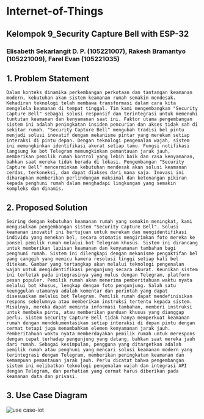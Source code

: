 # Internet-of-Things
## Kelompok 9_Security Capture Bell with ESP-32
### Elisabeth Sekarlangit D. P. (105221007), Rakesh Bramantyo (105221009), Farel Evan (105221035) 



## 1. Problem Statement
`
Dalam konteks dinamika perkembangan perkotaan dan tantangan keamanan modern, kebutuhan akan sistem keamanan rumah semakin mendesak. Kehadiran teknologi telah membawa transformasi dalam cara kita mengelola keamanan di tempat tinggal. Tim kami mengembangkan "Security Capture Bell" sebagai solusi responsif dan terintegrasi untuk memenuhi tuntutan keamanan dan kenyamanan saat ini. Faktor utama pengembangan sistem ini adalah peningkatan insiden pencurian dan akses tidak sah di sekitar rumah. "Security Capture Bell" mengubah tradisi bel pintu menjadi solusi inovatif dengan mekanisme pintar yang merekam setiap interaksi di pintu depan. Dengan teknologi pengenalan wajah, sistem ini memungkinkan identifikasi akurat setiap tamu. Fungsi notifikasi langsung ke bot Telegram memungkinkan pemantauan jarak jauh, memberikan pemilik rumah kontrol yang lebih baik dan rasa kenyamanan, bahkan saat mereka tidak berada di lokasi. Pengembangan "Security Capture Bell" mencerminkan kebutuhan mendesak akan solusi keamanan cerdas, terkoneksi, dan dapat diakses dari mana saja. Inovasi ini diharapkan memberikan perlindungan maksimal dan ketenangan pikiran kepada penghuni rumah dalam menghadapi lingkungan yang semakin kompleks dan dinamis.
`

## 2. Proposed Solution
`
Seiring dengan kebutuhan keamanan rumah yang semakin meningkat, kami mengusulkan pengembangan sistem "Security Capture Bell". Solusi keamanan inovatif ini bertujuan untuk merekam dan mengidentifikasi individu yang menekan bel, secara otomatis mengirimkan foto mereka ke ponsel pemilik rumah melalui bot Telegram khusus. Sistem ini dirancang untuk memberikan lapisan keamanan dan kenyamanan tambahan bagi penghuni rumah. Sistem ini dilengkapi dengan mekanisme pengaktifan bel yang canggih yang memicu kamera resolusi tinggi setiap kali bel ditekan. Gambar yang tertangkap akan melalui teknologi pengenalan wajah untuk mengidentifikasi pengunjung secara akurat. Keunikan sistem ini terletak pada integrasinya yang mulus dengan Telegram, platform pesan populer. Pemilik rumah akan menerima pemberitahuan waktu nyata melalui bot khusus, lengkap dengan foto pengunjung. Salah satu keunggulan utamanya adalah komentar dan perintah yang dapat disesuaikan melalui bot Telegram. Pemilik rumah dapat mendefinisikan respons sebelumnya atau memberikan instruksi tertentu kepada sistem. Misalnya, mereka dapat meminta informasi tambahan, memberi instruksi untuk membuka pintu, atau memberikan panduan khusus yang dianggap perlu. Sistem Security Capture Bell tidak hanya memperkuat keamanan rumah dengan mendokumentasikan setiap interaksi di depan pintu dengan cermat tetapi juga menambahkan elemen kenyamanan jarak jauh. Pemberitahuan waktu nyata memberdayakan pemilik rumah untuk merespons dengan cepat terhadap pengunjung yang datang, bahkan saat mereka jauh dari rumah. Sebagai kesimpulan, pengguna yang ditargetkan adalah pemilik rumah atau penghuni yang mencari solusi keamanan modern yang terintegrasi dengan Telegram, memberikan peningkatan keamanan dan kemampuan pemantauan jarak jauh. Perlu dicatat bahwa pengembangan sistem ini melibatkan teknologi pengenalan wajah dan integrasi API dengan Telegram, dan perhatian yang cermat harus diberikan pada keamanan data dan privasi.
`

## 3. Use Case Diagram
![use case-iot](https://github.com/farelevan/Internet-of-Things/assets/120587326/ee7b2235-a89f-4480-951c-b2b1a9bd4dd3)

